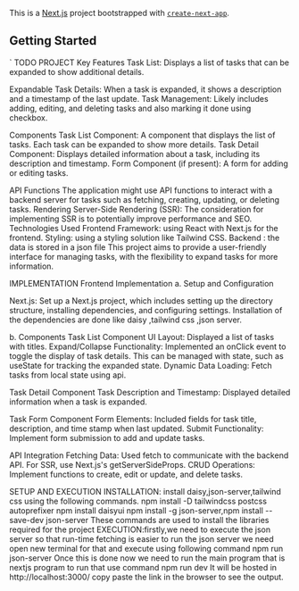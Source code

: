 This is a [Next.js](https://nextjs.org/) project bootstrapped with [`create-next-app`](https://github.com/vercel/next.js/tree/canary/packages/create-next-app).

## Getting Started

`				                                  TODO PROJECT 
Key Features
Task List: Displays a list of tasks that can be expanded to show additional details.

Expandable Task Details: When a task is expanded, it shows a description and a timestamp of the last update.
Task Management: Likely includes adding, editing, and deleting tasks and also marking it done using checkbox.

Components
Task List Component: A component that displays the list of tasks. Each task can be expanded to show more details.
Task Detail Component: Displays detailed information about a task, including its description and timestamp.
Form Component (if present): A form for adding or editing tasks.

API Functions
The application might use API functions to interact with a backend server for tasks such as fetching, creating, updating, or deleting tasks.
Rendering
Server-Side Rendering (SSR): The consideration for implementing SSR is  to potentially improve performance and SEO.
Technologies Used
Frontend Framework:  using React with Next.js for the frontend.
Styling:  using a styling solution like Tailwind CSS.
Backend : the data is stored in a json file 
This project aims to provide a user-friendly interface for managing tasks, with the flexibility to expand tasks for more information.





IMPLEMENTATION
 Frontend Implementation
a. Setup and Configuration

Next.js: Set up a Next.js project, which includes setting up the directory structure, installing dependencies, and configuring settings.
Installation of the dependencies are done like daisy ,tailwind css ,json server.

b. Components
Task List Component
UI Layout: Displayed a list of tasks with titles.
Expand/Collapse Functionality: Implemented an onClick event to toggle the display of task details. This can be managed with state, such as useState for tracking the expanded state.
Dynamic Data Loading: Fetch tasks from local state using api.

Task Detail Component
Task Description and Timestamp: Displayed detailed information when a task is expanded.

Task Form Component
Form Elements: Included fields for task title, description, and time stamp when last updated.
Submit Functionality: Implement form submission to add and update tasks.

API Integration
Fetching Data: Used fetch  to communicate with the backend API. For SSR, use Next.js's getServerSideProps.
CRUD Operations: Implement functions to create, edit or update, and delete tasks.
				

SETUP AND EXECUTION 
INSTALLATION: install daisy,json-server,tailwind css using the following commands.
npm install -D tailwindcss postcss autoprefixer
npm install daisyui
npm install -g json-server,npm install --save-dev json-server
These commands are used to install the libraries required for the project 
EXECUTION:firstly,we need to execute the json server so that run-time fetching is easier to run the json server we need open new terminal for that and execute using following command
npm run json-server
Once this is done now we need to run the main program that is nextjs program to run that use command 
npm run dev 
It will be hosted in http://localhost:3000/ copy paste the link in the browser to see the output.




